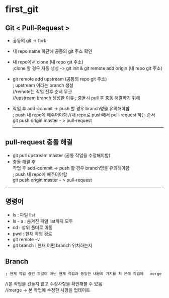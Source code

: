# first_git


## Git < Pull-Request >

- 공동의 git -> fork    
- 내 repo name 하단에 공동의 git 주소 확인    
- 내 repo에서 clone (내 repo git 주소)     
	;clone 할 경우 자동 생성	-> git init & git remote add origin (내 repo git 주소)    
- git remote add upstream (공통의 repo git 주소)    
	; upstream 이라는 branch 생성    		
//remote는 작업 전후 순서 무관    
//upstream branch 생성한 이유 ; 충돌시 pull 후 충동 해결하기 위해    
- 작업 후 add-commit -> push 할 경우 branch명을 유의해야함    
	; push 내 repo에  해주어야함 //내 repo로 push해서 pull-request 하는 순서    
	git push origin master - > pull-request    
  
  * * *

## pull-request 충돌 해결    
 - git pull upstream master (공통 작업을 수정해야함)    
 - 충돌 해결 후     
	작업 후 add-commit -> push 할 경우 branch명을 유의해야함    
		; push 내 repo에  해주어야함     
		git push origin master - > pull-request    
    
    
  * * *

## 명령어    
- ls : 파일 list    
- ls - a : 숨겨진 파일 list까지 모두    
- cd : 상위 폴더로 이동    
- pwd : 현재 작업 경로    
- git remote –v     
- git branch : 현재 어떤 branch 위치하는지    

## Branch
	; 현재 작업 중인 파일이 아닌 현재 작업과 동일한 내용의 가지를 쳐 본래 작업에 	merge    
//본 작업을 건들지 않고 수정사항을 확인해볼 수 있음    
//merge -> 본 작업에 수정한 사항을 업데이트    
